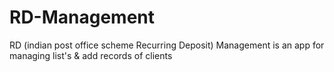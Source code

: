 RD-Management
=============

RD (indian post office scheme Recurring Deposit) Management is an app for managing list's &amp; add records of clients
